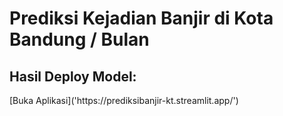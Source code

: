 <h1>Prediksi Kejadian Banjir di Kota Bandung / Bulan </h1>
<h2>Hasil Deploy Model:</h2>
[Buka Aplikasi]('https://prediksibanjir-kt.streamlit.app/')
